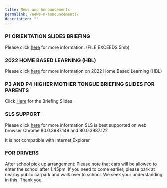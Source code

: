 ```yaml
---
title: News and Announcements
permalink: /news-n-announcements/
description: ""
---
```


### P1 ORIENTATION SLIDES BRIEFING

Please click [here](http://punggolcovepri-moe-edu-sg-admin.cwp.sg/qql/slot/u1242/01%20P1%20Orientation%20Slide%20Briefing/P1%20Orientation%20Sharing%20Slides_21%20Nov%202022_Uploaded%20to%20website.pdf) for more information. (FILE EXCEEDS 5mb)

### 2022 HOME BASED LEARNING (HBL)

Please click [here](/for-parents/Home-Based-Learning/hbl/) for more information on 2022 Home Based Learning (HBL)

### P3 AND P4 HIGHER MOTHER TONGUE BRIEFING SLIDES FOR PARENTS

Click [Here](/files/P3%20and%20P4%20HMTL_Briefing%20Slides%20for%20parents_v2.pdf) for the Briefing Slides

### SLS SUPPORT

Please click [here](/for-parents/sls/) for more information
SLS is best supported on web browser Chrome 80.0.3987.149 and 80.0.3987.122 

It is not compatible with Internet Explorer

### FOR DRIVERS

After school pick up arrangement: Please note that cars will be allowed to enter the school after 1.45pm. If you need to come earlier, please park at nearby public carpark and walk over to school. We seek your understanding in this. Thank you.